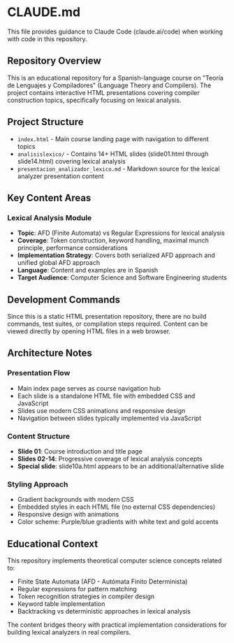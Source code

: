 # CLAUDE.md

This file provides guidance to Claude Code (claude.ai/code) when working with code in this repository.

## Repository Overview

This is an educational repository for a Spanish-language course on "Teoría de Lenguajes y Compiladores" (Language Theory and Compilers). The project contains interactive HTML presentations covering compiler construction topics, specifically focusing on lexical analysis.

## Project Structure

- `index.html` - Main course landing page with navigation to different topics
- `analisislexico/` - Contains 14+ HTML slides (slide01.html through slide14.html) covering lexical analysis
- `presentacion_analizador_lexico.md` - Markdown source for the lexical analyzer presentation content

## Key Content Areas

### Lexical Analysis Module
- **Topic**: AFD (Finite Automata) vs Regular Expressions for lexical analysis
- **Coverage**: Token construction, keyword handling, maximal munch principle, performance considerations
- **Implementation Strategy**: Covers both serialized AFD approach and unified global AFD approach
- **Language**: Content and examples are in Spanish
- **Target Audience**: Computer Science and Software Engineering students

## Development Commands

Since this is a static HTML presentation repository, there are no build commands, test suites, or compilation steps required. Content can be viewed directly by opening HTML files in a web browser.

## Architecture Notes

### Presentation Flow
- Main index page serves as course navigation hub
- Each slide is a standalone HTML file with embedded CSS and JavaScript
- Slides use modern CSS animations and responsive design
- Navigation between slides typically implemented via JavaScript

### Content Structure
- **Slide 01**: Course introduction and title page
- **Slides 02-14**: Progressive coverage of lexical analysis concepts
- **Special slide**: slide10a.html appears to be an additional/alternative slide

### Styling Approach
- Gradient backgrounds with modern CSS
- Embedded styles in each HTML file (no external CSS dependencies)
- Responsive design with animations
- Color scheme: Purple/blue gradients with white text and gold accents

## Educational Context

This repository implements theoretical computer science concepts related to:
- Finite State Automata (AFD - Autómata Finito Determinista)
- Regular expressions for pattern matching
- Token recognition strategies in compiler design
- Keyword table implementation
- Backtracking vs deterministic approaches in lexical analysis

The content bridges theory with practical implementation considerations for building lexical analyzers in real compilers.